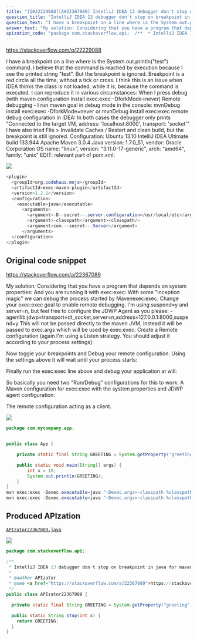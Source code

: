 ```yaml
---
title: "[Q#22229088][A#22367089] IntelliJ IDEA 13 debugger don't stop on breakpoint in java for maven project"
question_title: "IntelliJ IDEA 13 debugger don't stop on breakpoint in java for maven project"
question_text: "I have a breakpoint on a line where is the System.out.println(\"test\") command. I believe that the command is reached by execution because I see the printed string \"test\". But the breakpoint is ignored. Breakpoint is a red circle all the time, without a tick or cross. I think this is an issue when IDEA thinks the class is not loaded, while it is, because the command is executed. I can reproduce it in various circumstances: When I press debug (with maven configuration install exec:exec -DforkMode=never) Remote debugging - I run maven goal in debug mode in the console: mvnDebug install exec:exec -DforkMode=never or mvnDebug install exec:exec remote debug configuration in IDEA: In both cases the debugger only prints \"Connected to the target VM, address: 'localhost:8000', transport: 'socket'\" I have also tried File > Invalidate Caches / Restart and clean build, but the breakpoint is still ignored. Configuration: Ubuntu 13.10 IntelliJ IDEA Ultimate build 133.944 Apache Maven 3.0.4 Java version: 1.7.0_51, vendor: Oracle Corporation OS name: \"linux\", version: \"3.11.0-17-generic\", arch: \"amd64\", family: \"unix\" EDIT: relevant part of pom.xml:"
answer_text: "My solution: Considering that you have a program that depends on system properties: And you are running it with exec:exec: With some \"inception magic\" we can debug the process started by Mavenexec:exec. Change your exec:exec goal to enable remote debugging. I'm using suspend=y and server=n, but feel free to configure the JDWP Agent as you please: -agentlib:jdwp=transport=dt_socket,server=n,address=127.0.0.1:8000,suspend=y This will not be passed directly to the maven JVM, instead it will be passed to exec.args which will be used by exec:exec: Create a Remote configuration (again I'm using a Listen strategy. You should adjust it according to your process settings):  Now toggle your breakpoints and Debug your remote configuration. Using the settings above it will wait until your process starts:  Finally run the exec:exec line above and debug your application at will:  So basically you need two \"Run/Debug\" configurations for this to work: A Maven configuration for exec:exec with the system properties and JDWP agent configuration:  The remote configuration acting as a client."
apization_code: "package com.stackoverflow.api;  /**  * IntelliJ IDEA 13 debugger don't stop on breakpoint in java for maven project  *  * @author APIzator  * @see <a href=\"https://stackoverflow.com/a/22367089\">https://stackoverflow.com/a/22367089</a>  */ public class APIzator22367089 {    private static final String GREETING = System.getProperty(\"greeting\", \"Hi\");    public static String stop(int x) {     return GREETING;   } }"
---
```


https://stackoverflow.com/q/22229088

I have a breakpoint on a line where is the System.out.println(&quot;test&quot;) command.
I believe that the command is reached by execution because I see the printed string &quot;test&quot;.
But the breakpoint is ignored.
Breakpoint is a red circle all the time, without a tick or cross.
I think this is an issue when IDEA thinks the class is not loaded, while it is, because the command is executed.
I can reproduce it in various circumstances:
When I press debug (with maven configuration install exec:exec -DforkMode=never)
Remote debugging - I run maven goal in debug mode in the console:
mvnDebug install exec:exec -DforkMode=never
or
mvnDebug install exec:exec
remote debug configuration in IDEA:
In both cases the debugger only prints &quot;Connected to the target VM, address: &#x27;localhost:8000&#x27;, transport: &#x27;socket&#x27;&quot;
I have also tried File &gt; Invalidate Caches / Restart
and clean build, but the breakpoint is still ignored.
Configuration:
Ubuntu 13.10
IntelliJ IDEA Ultimate build 133.944
Apache Maven 3.0.4
Java version: 1.7.0_51, vendor: Oracle Corporation
OS name: &quot;linux&quot;, version: &quot;3.11.0-17-generic&quot;, arch: &quot;amd64&quot;, family: &quot;unix&quot;
EDIT:
relevant part of pom.xml:


<div class="code-logo"><img src="/stackoverflow.png" /></div>

```java
<plugin>
  <groupId>org.codehaus.mojo</groupId>
  <artifactId>exec-maven-plugin</artifactId>
  <version>1.2.1</version>
  <configuration>
    <executable>java</executable>
      <arguments>
        <argument>-D--secret--.server.configuration=/usr/local/etc</argument>
        <argument>-classpath</argument><classpath/>
        <argument>com.--secret--.Server</argument>
      </arguments>
  </configuration>
</plugin>
```


## Original code snippet

https://stackoverflow.com/a/22367089

My solution:
Considering that you have a program that depends on system properties:
And you are running it with exec:exec:
With some &quot;inception magic&quot; we can debug the process started by Mavenexec:exec.
Change your exec:exec goal to enable remote debugging. I&#x27;m using suspend=y and server=n, but feel free to configure the JDWP Agent as you please:
-agentlib:jdwp=transport=dt_socket,server=n,address=127.0.0.1:8000,suspend=y
This will not be passed directly to the maven JVM, instead it will be passed to exec.args which will be used by exec:exec:
Create a Remote configuration (again I&#x27;m using a Listen strategy. You should adjust it according to your process settings):

Now toggle your breakpoints and Debug your remote configuration. Using the settings above it will wait until your process starts:

Finally run the exec:exec line above and debug your application at will:

So basically you need two &quot;Run/Debug&quot; configurations for this to work:
A Maven configuration for exec:exec with the system properties and JDWP agent configuration:

The remote configuration acting as a client.

<div class="code-logo"><img src="/stackoverflow.png" /></div>

```java
package com.mycompany.app;


public class App {

    private static final String GREETING = System.getProperty("greeting", "Hi");

    public static void main(String[] args) {
        int x = 10;
        System.out.println(GREETING);
    }
}
mvn exec:exec -Dexec.executable=java "-Dexec.args=-classpath %classpath -Dgreeting=\"Hello\" com.mycompany.app.App"
mvn exec:exec -Dexec.executable=java "-Dexec.args=-classpath %classpath -agentlib:jdwp=transport=dt_socket,server=n,address=127.0.0.1:8000,suspend=y -Dgreeting=\"Hello\" com.mycompany.app.App"
```

## Produced APIzation

[`APIzator22367089.java`](https://github.com/pasqualesalza/apization-temp-data/raw/master/search/APIzator22367089.java)

<div class="code-logo"><img src="/apizator.png" /></div>

```java
package com.stackoverflow.api;

/**
 * IntelliJ IDEA 13 debugger don't stop on breakpoint in java for maven project
 *
 * @author APIzator
 * @see <a href="https://stackoverflow.com/a/22367089">https://stackoverflow.com/a/22367089</a>
 */
public class APIzator22367089 {

  private static final String GREETING = System.getProperty("greeting", "Hi");

  public static String stop(int x) {
    return GREETING;
  }
}

```